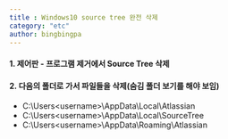 ```yaml
---
title : Windows10 source tree 완전 삭제
category: "etc"
author: bingbingpa
---
```


#### 1. 제어판 - 프로그램 제거에서 Source Tree 삭제

#### 2. 다음의 폴더로 가서 파일들을 삭제(숨김 폴더 보기를 해야 보임)
- C:\Users\<username>\AppData\Local\Atlassian
- C:\Users\<username>\AppData\Local\SourceTree
- C:\Users\<username>\AppData\Roaming\Atlassian



